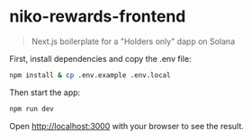 # niko-rewards-frontend

> Next.js boilerplate for a "Holders only" dapp on Solana

First, install dependencies and copy the .env file:

```bash
npm install & cp .env.example .env.local
```

Then start the app:

```bash
npm run dev
```

Open [http://localhost:3000](http://localhost:3000) with your browser to see the result.
